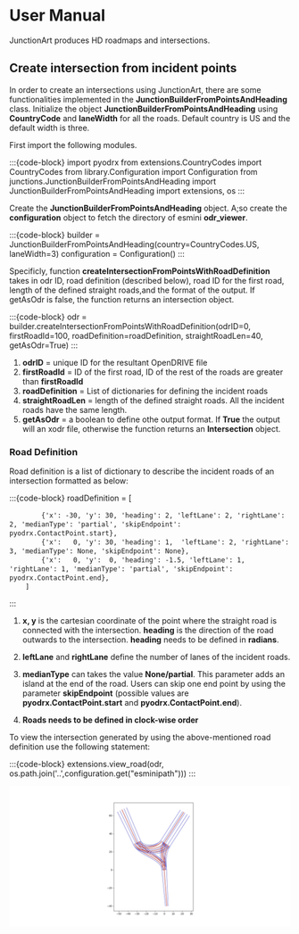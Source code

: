 # User Manual

JunctionArt produces HD roadmaps and intersections. 


## Create intersection from incident points

In order to create an intersections using JunctionArt, there are some functionalities implemented in the **JunctionBuilderFromPointsAndHeading** class. Initialize the object **JunctionBuilderFromPointsAndHeading** using **CountryCode** and **laneWidth** for all the roads. Default country is US and the default width is three. 

First import the following modules.

:::{code-block}
import pyodrx
from extensions.CountryCodes import CountryCodes
from library.Configuration import Configuration
from junctions.JunctionBuilderFromPointsAndHeading import JunctionBuilderFromPointsAndHeading
import extensions, os
:::

Create the **JunctionBuilderFromPointsAndHeading** object. A;so create the **configuration** object to fetch the directory of esmini **odr_viewer**. 

:::{code-block}
builder = JunctionBuilderFromPointsAndHeading(country=CountryCodes.US, laneWidth=3)
configuration = Configuration()
:::

Specificly, function **createIntersectionFromPointsWithRoadDefinition** takes in odr ID, road definition (described below), road ID for the first road, length of the defined straight roads,and the format of the output. If getAsOdr is false, the function returns an intersection object. 

:::{code-block}
odr = builder.createIntersectionFromPointsWithRoadDefinition(odrID=0, firstRoadId=100, roadDefinition=roadDefinition, straightRoadLen=40, getAsOdr=True)
:::

1. **odrID** = unique ID for the resultant OpenDRIVE file
2. **firstRoadId** = ID of the first road, ID of the rest of the roads are greater than **firstRoadId**
3. **roadDefinition** = List of dictionaries for defining the incident roads 
4. **straightRoadLen** = length of the defined straight roads. All the incident roads have the same length.
5. **getAsOdr** = a boolean to define othe output format. If **True** the output will an xodr file, otherwise the function returns an **Intersection** object. 


### Road Definition
Road definition is a list of dictionary to describe the incident roads of an intersection formatted as below:

:::{code-block}
roadDefinition = [

            {'x': -30, 'y': 30, 'heading': 2, 'leftLane': 2, 'rightLane': 2, 'medianType': 'partial', 'skipEndpoint': pyodrx.ContactPoint.start},
            {'x':   0, 'y': 30, 'heading': 1,  'leftLane': 2, 'rightLane': 3, 'medianType': None, 'skipEndpoint': None},
            {'x':   0, 'y':  0, 'heading': -1.5, 'leftLane': 1, 'rightLane': 1, 'medianType': 'partial', 'skipEndpoint': pyodrx.ContactPoint.end},
        ]
:::

1. **x, y** is the cartesian coordinate of the point where the straight road is connected with the intersection. **heading** is the direction of the road outwards to the intersection. **heading** needs to be defined in **radians**. 

2. **leftLane** and **rightLane** define the number of lanes of the incident roads. 

3. **medianType** can takes the value **None/partial**. This parameter adds an island at the end of the road. Users can skip one end point by using the parameter **skipEndpoint** (possible values are **pyodrx.ContactPoint.start** and **pyodrx.ContactPoint.end**).

4. **Roads needs to be defined in clock-wise order**

To view the intersection generated by using the above-mentioned road definition use the following statement:

:::{code-block}
extensions.view_road(odr, os.path.join('..',configuration.get("esminipath"))) 
:::

![three way intersection](images/threeWay.png)





